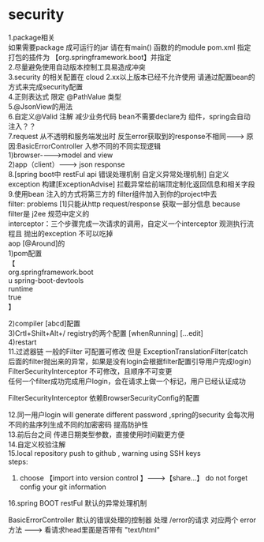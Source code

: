 # security
1.package相关  
  如果需要package 成可运行的jar 请在有main() 函数的的module pom.xml 指定 打包的插件为 【org.springframework.boot】并指定<finalName>  
2.尽量避免使用自动版本控制工具易造成冲突  
3.security 的相关配置在 cloud 2.xx以上版本已经不允许使用 请通过配置bean的方式来完成security配置  
4.正则表达式 限定 @PathValue 类型  
5.@JsonView的用法  
6.自定义@Valid 注解 减少业务代码  bean不需要declare为 组件，spring会自动注入？？  
7.request 从不透明和服务端发出时  反生error获取到的response不相同--->  原因:BasicErrorController 入参不同的不同实现逻辑  
  1)browser---->model and view  
  2)app（client）---> json response  
8.[spring boot中 restFul api 错误处理机制 自定义异常处理机制] 自定义exception 构建[ExceptionAdvise] 拦截异常给前端顶定制化返回信息和相关字段  
9.使用bean 注入的方式将第三方的 filter组件加入到你的project中去  
  filter: problems [1]只能从http request/response 获取一部分信息  because filter是 j2ee 规范中定义的  
  interceptor：三个步骤完成一次请求的调用，自定义一个interceptor 观测执行流程且 抛出的exception 不可以吃掉  
  aop [@Around]的  
 1)pom配置  
       【<dependency>  
                <groupId>org.springframework.boot</groupId>  
          u      <artifactId>spring-boot-devtools</artifactId>  
                <scope>runtime</scope>  
                <optional>true</optional>  
       </dependency> 】
       
 2)compiler [abcd]配置  
 3)Crtl+Shilt+Alt+/  registry的两个配置 [whenRunning] [...edit]  
 4)restart  
11.过滤器链  一般的Filter 可配置可修改 但是 ExceptionTranslationFilter(catch 后面的filter抛出来的异常，如果是没有login会根据filter配置引导用户完成login) FilterSecurityInterceptor  不可修改，且顺序不可变更  
任何一个filter成功完成用户login，会在请求上做一个标记，用户已经认证成功  

FilterSecurityInterceptor 依赖BrowserSecurityConfig的配置  

12.同一用户login will generate different password ,spring的security 会每次用不同的盐序列生成不同的加密密码 提高防护性  
13.前后台之间 传递日期类型参数，直接使用时间戳更方便  
14.自定义校验注解  
15.local repository push to github , warning using SSH keys  
steps:  
1) choose 【import into version control 】--->【share...】 do not forget config your git information  

16.spring BOOT restFul 默认的异常处理机制

BasicErrorController 默认的错误处理的控制器 处理 /error的请求  对应两个 error 方法 ---> 看请求head里面是否带有 "text/html" 
 
      
       
  



  
  
  